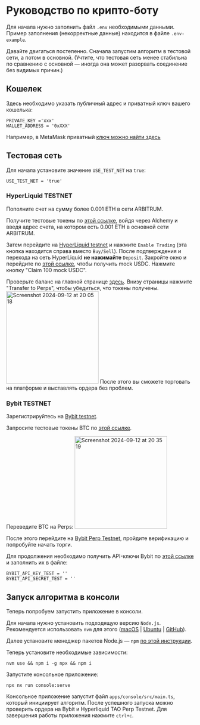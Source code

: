 # Руководство по крипто-боту

Для начала нужно заполнить файл `.env` необходимыми данными. Пример заполнения (некорректные данные) находится в файле `.env-example`.

Давайте двигаться постепенно. Сначала запустим алгоритм в тестовой сети, а потом в основной. (Учтите, что тестовая сеть менее стабильна по сравнению с основной — иногда она может разорвать соединение без видимых причин.)

## Кошелек
Здесь необходимо указать публичный адрес и приватный ключ вашего кошелька:
```
PRIVATE_KEY ='xxx'
WALLET_ADDRESS = '0xXXX'
```
Например, в MetaMask приватный [ключ можно найти здесь](https://support.metamask.io/managing-my-wallet/secret-recovery-phrase-and-private-keys/how-to-export-an-accounts-private-key/#:~:text=On%20the%20'Account%20details'%20page,to%20display%20your%20private%20key.)

## Тестовая сеть
Для начала установите значение `USE_TEST_NET` на `true`:
```
USE_TEST_NET = 'true'
```

### HyperLiquid TESTNET

Пополните счет на сумму более 0.001 ETH в сети ARBITRUM.

Получите тестовые токены по [этой ссылке](https://www.alchemy.com/faucets/arbitrum-sepolia), войдя через Alchemy и введя адрес счета, на котором есть 0.001 ETH в основной сети ARBITRUM.

Затем перейдите на [HyperLiquid testnet](https://app.hyperliquid-testnet.xyz/trade) и нажмите `Enable Trading` (эта кнопка находится справа вместо `Buy/Sell`). После подтверждения и перехода на сеть HyperLiquid **не нажимайте** `Deposit`. Закройте окно и перейдите по [этой ссылке](https://app.hyperliquid-testnet.xyz/drip), чтобы получить mock USDC. Нажмите кнопку "Claim 100 mock USDC".

Проверьте баланс на главной странице [здесь](https://app.hyperliquid-testnet.xyz/trade/TAO). Внизу страницы нажмите "Transfer to Perps", чтобы убедиться, что токены получены. 
<img width="248" alt="Screenshot 2024-09-12 at 20 05 18" src="https://github.com/user-attachments/assets/66ad9ef1-f191-4a90-976e-ea9a9413bf44">
После этого вы сможете торговать на платформе и выставлять ордера без проблем.

### Bybit TESTNET
Зарегистрируйтесь на [Bybit testnet](https://testnet.bybit.com/app/terms-service/information).

Запросите тестовые токены BTC по [этой ссылке](https://www.bybit.com/en/help-center/article/How-to-Request-Test-Coins-on-Testnet).

Переведите BTC на Perps:
<img width="248" alt="Screenshot 2024-09-12 at 20 35 19" src="https://github.com/user-attachments/assets/594c4c2d-a44a-4199-8970-788538f46038">

После этого перейдите на [Bybit Perp Testnet](https://testnet.bybit.com/trade/usdt/TAOUSDT), пройдите верификацию и попробуйте начать торги.

Для продолжения необходимо получить API-ключи Bybit по [этой ссылке](https://testnet.bybit.com/app/user/api-management) и заполнить их в файле:
```
BYBIT_API_KEY_TEST = ''
BYBIT_API_SECRET_TEST = ''
```

## Запуск алгоритма в консоли
Теперь попробуем запустить приложение в консоли.

Для начала нужно установить подходящую версию `Node.js`. Рекомендуется использовать `nvm` для этого ([macOS](https://formulae.brew.sh/formula/nvm) | [Ubuntu](https://tecadmin.net/how-to-install-nvm-on-ubuntu-20-04/) | [GitHub](https://github.com/nvm-sh/nvm?tab=readme-ov-file#install--update-script)).

Далее установите менеджер пакетов Node.js — `npm` [по этой инструкции](https://docs.npmjs.com/downloading-and-installing-node-js-and-npm).

Теперь установите необходимые зависимости:
```
nvm use && npm i -g npx && npm i
```

Запустите консольное приложение:
```
npx nx run console:serve
```

Консольное приложение запустит файл `apps/console/src/main.ts`, который инициирует алгоритм. После успешного запуска можно проверить ордера на Bybit и Hyperliquid TAO Perp Testnet. Для завершения работы приложения нажмите `ctrl+c`.
